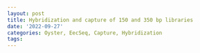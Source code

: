 ```yaml
---
layout: post
title: Hybridization and capture of 150 and 350 bp libraries
date: '2022-09-27'
categories: Oyster, EecSeq, Capture, Hybridization
tags: 
---
```

